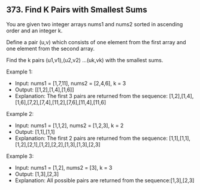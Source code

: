 ## 373. Find K Pairs with Smallest Sums

You are given two integer arrays nums1 and nums2 sorted in ascending order and an integer k.

Define a pair (u,v) which consists of one element from the first array and one element from the second array.

Find the k pairs (u1,v1),(u2,v2) ...(uk,vk) with the smallest sums.

Example 1:

- Input: nums1 = [1,7,11], nums2 = [2,4,6], k = 3
- Output: [[1,2],[1,4],[1,6]]
- Explanation: The first 3 pairs are returned from the sequence: [1,2],[1,4],[1,6],[7,2],[7,4],[11,2],[7,6],[11,4],[11,6]

Example 2:

- Input: nums1 = [1,1,2], nums2 = [1,2,3], k = 2
- Output: [1,1],[1,1]
- Explanation: The first 2 pairs are returned from the sequence: [1,1],[1,1],[1,2],[2,1],[1,2],[2,2],[1,3],[1,3],[2,3]

Example 3:

- Input: nums1 = [1,2], nums2 = [3], k = 3
- Output: [1,3],[2,3]
- Explanation: All possible pairs are returned from the sequence:[1,3],[2,3]
